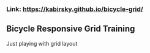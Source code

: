 ### Link: https://kabirsky.github.io/bicycle-grid/

## Bicycle Responsive Grid Training
 Just playing with grid layout
